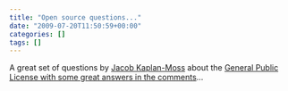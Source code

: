 ```yaml
---
title: "Open source questions..."
date: "2009-07-20T11:50:59+00:00"
categories: []
tags: []
---
```


A great set of questions by <a href="http://jacobian.org/">Jacob Kaplan-Moss</a> about the <a href="http://jacobian.org/writing/gpl-questions/">General Public License with some great answers in the comments</a>...
